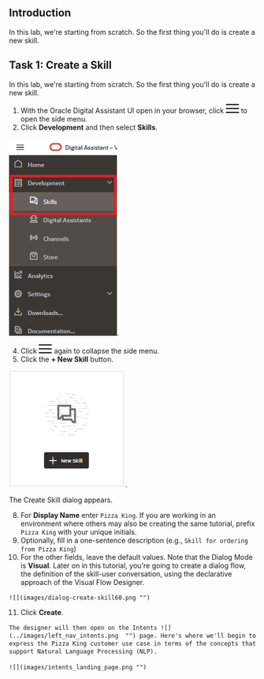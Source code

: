 ## Introduction
In this lab, we're starting from scratch. So the first thing you'll do is create a new skill.

## Task 1: Create a Skill

In this lab, we're starting from scratch. So the first thing you'll do is create a new skill.

1.  With the Oracle Digital Assistant UI open in your browser, click ![](images/hamburger.png "") to open the side menu.
2.  Click **Development** and then select **Skills**.

![](images/select_skills.png  "").


4.  Click ![](images/hamburger.png "") again to collapse the side menu.
5.  Click the **\+ New Skill** button.
    
![](images/tile_new-skill.png  "").

The Create Skill dialog appears.

8.  For **Display Name** enter `Pizza King`. If you are working in an environment where others may also be creating the same tutorial, prefix `Pizza King` with your unique initials.
9.  Optionally, fill in a one-sentence description (e.g., `Skill for ordering from Pizza King`)
10.  For the other fields, leave the default values. Note that the Dialog Mode is **Visual**. Later on in this tutorial, you're going to create a dialog flow, the definition of the skill-user conversation, using the declarative approach of the Visual Flow Designer.
    
    ![](images/dialog-create-skill60.png "")
    
    
    
11.  Click **Create**.
    
    The designer will then open on the Intents ![](../images/left_nav_intents.png  "") page. Here's where we'll begin to express the Pizza King customer use case in terms of the concepts that support Natural Language Processing (NLP).
    
    ![](images/intents_landing_page.png "")
    
   